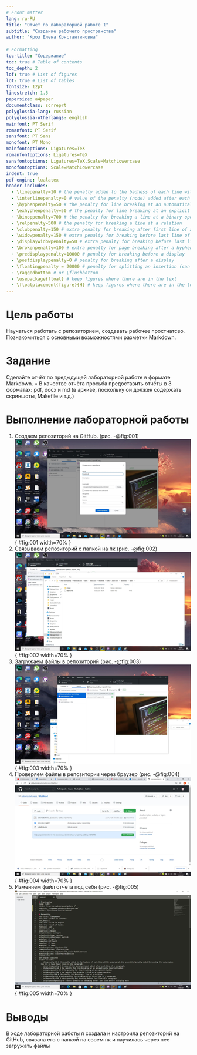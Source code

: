 ```yaml
---
# Front matter
lang: ru-RU
title: "Отчет по лабораторной работе 1"
subtitle: "Создание рабочего пространства"
author: "Кроз Елена Константиновна"

# Formatting
toc-title: "Содержание"
toc: true # Table of contents
toc_depth: 2
lof: true # List of figures
lot: true # List of tables
fontsize: 12pt
linestretch: 1.5
papersize: a4paper
documentclass: scrreprt
polyglossia-lang: russian
polyglossia-otherlangs: english
mainfont: PT Serif
romanfont: PT Serif
sansfont: PT Sans
monofont: PT Mono
mainfontoptions: Ligatures=TeX
romanfontoptions: Ligatures=TeX
sansfontoptions: Ligatures=TeX,Scale=MatchLowercase
monofontoptions: Scale=MatchLowercase
indent: true
pdf-engine: lualatex
header-includes:
  - \linepenalty=10 # the penalty added to the badness of each line within a paragraph (no associated penalty node) Increasing the value makes tex try to have fewer lines in the paragraph.
  - \interlinepenalty=0 # value of the penalty (node) added after each line of a paragraph.
  - \hyphenpenalty=50 # the penalty for line breaking at an automatically inserted hyphen
  - \exhyphenpenalty=50 # the penalty for line breaking at an explicit hyphen
  - \binoppenalty=700 # the penalty for breaking a line at a binary operator
  - \relpenalty=500 # the penalty for breaking a line at a relation
  - \clubpenalty=150 # extra penalty for breaking after first line of a paragraph
  - \widowpenalty=150 # extra penalty for breaking before last line of a paragraph
  - \displaywidowpenalty=50 # extra penalty for breaking before last line before a display math
  - \brokenpenalty=100 # extra penalty for page breaking after a hyphenated line
  - \predisplaypenalty=10000 # penalty for breaking before a display
  - \postdisplaypenalty=0 # penalty for breaking after a display
  - \floatingpenalty = 20000 # penalty for splitting an insertion (can only be split footnote in standard LaTeX)
  - \raggedbottom # or \flushbottom
  - \usepackage{float} # keep figures where there are in the text
  - \floatplacement{figure}{H} # keep figures where there are in the text
---
```


# Цель работы

Научаться работать с репозиторием, создавать рабочее простнатсво. Познакомиться
с основными возможностями разметки Markdown.

# Задание

Сделайте отчёт по предыдущей лабораторной работе в формате
Markdown.
• В качестве отчёта просьба предоставить отчёты в 3 форматах:
pdf, docx и md (в архиве, поскольку он должен содержать скриншоты, Makefile и т.д.)


# Выполнение лабораторной работы

1. Создаем репозиторий на GitHub. (рис. -@fig:001)
![Репозитторий](image/1.jpg){ #fig:001 width=70% }
2. Связываем репозиторий с папкой на пк (рис. -@fig:002)
![Структура папок](image/2.jpg){ #fig:002 width=70% }
3. Загружаем файлы в репозиторий (рис. -@fig:003)
![Загрузка в репозиторий](image/3.jpg){ #fig:003 width=70% }
4. Проверяем файлы в репозитории через браузер (рис. -@fig:004)
![Просмотр через браузер](image/4.jpg){ #fig:004 width=70% }
5. Изменяем файл отчета под себя (рис. -@fig:005)
![Изменение файла отчета](image/5.jpg){ #fig:005 width=70% }


# Выводы
В ходе лабораторной работы я создала и настроила репозиторий на GitHub, связала его с папкой на своем пк и научилась через нее загружать файлы

